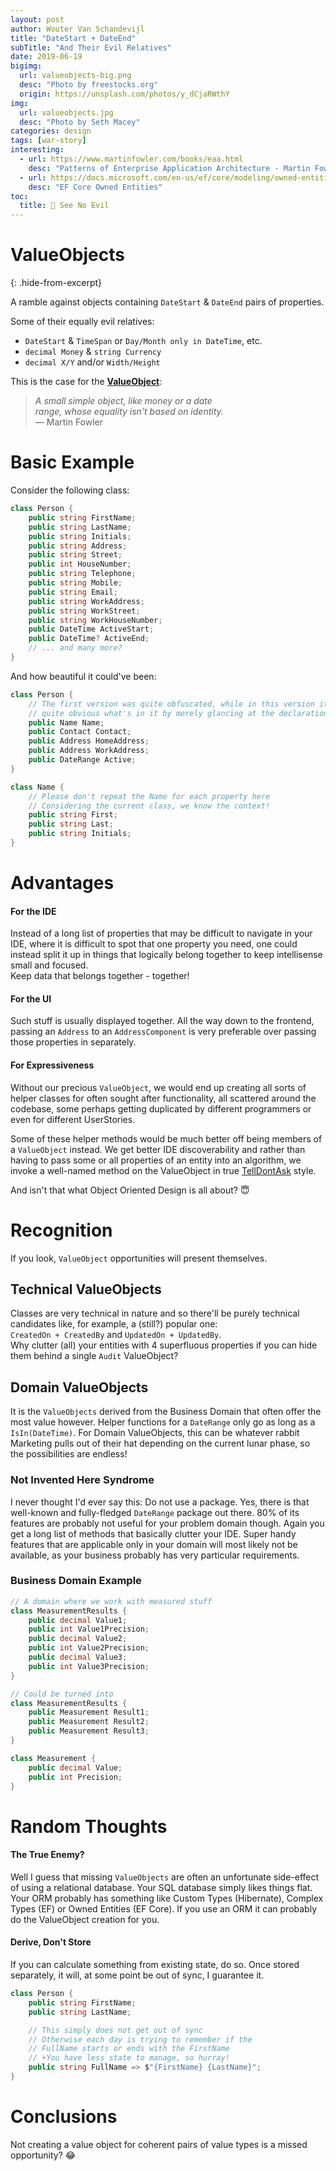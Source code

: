 ```yaml
---
layout: post
author: Wouter Van Schandevijl
title: "DateStart + DateEnd"
subTitle: "And Their Evil Relatives"
date: 2019-06-19
bigimg: 
  url: valueobjects-big.png
  desc: "Photo by freestocks.org"
  origin: https://unsplash.com/photos/y_dCjaRWthY
img:
  url: valueobjects.jpg
  desc: "Photo by Seth Macey"
categories: design
tags: [war-story]
interesting:
  - url: https://www.martinfowler.com/books/eaa.html
    desc: "Patterns of Enterprise Application Architecture - Martin Fowler"
  - url: https://docs.microsoft.com/en-us/ef/core/modeling/owned-entities
    desc: "EF Core Owned Entities"
toc:
  title: 🙈 See No Evil
---
```


# ValueObjects
{: .hide-from-excerpt}

A ramble against objects containing `DateStart` & `DateEnd` pairs of properties.

Some of their equally evil relatives:  
- `DateStart` & `TimeSpan` or `Day/Month only in DateTime`, etc.
- `decimal Money` & `string Currency`
- `decimal X/Y` and/or `Width/Height`


This is the case for the [**ValueObject**](https://martinfowler.com/bliki/ValueObject.html):  

> _A small simple object, like money or a date_  
> _range, whose equality isn't based on identity._  
> — Martin Fowler


<!--more-->

# Basic Example

Consider the following class:
```c#
class Person {
    public string FirstName;
    public string LastName;
    public string Initials;
    public string Address;
    public string Street;
    public int HouseNumber;
    public string Telephone;
    public string Mobile;
    public string Email;
    public string WorkAddress;
    public string WorkStreet;
    public string WorkHouseNumber;
    public DateTime ActiveStart;
    public DateTime? ActiveEnd;
    // ... and many more?
}
```

And how beautiful it could've been:
```c#
class Person {
    // The first version was quite obfuscated, while in this version it's
    // quite obvious what's in it by merely glancing at the declaration.
    public Name Name;
    public Contact Contact;
    public Address HomeAddress;
    public Address WorkAddress;
    public DateRange Active;
}

class Name {
    // Please don't repeat the Name for each property here
    // Considering the current class, we know the context!
    public string First;
    public string Last;
    public string Initials;
}
```

# Advantages

#### For the IDE

Instead of a long list of properties that may be difficult to navigate in your IDE,
where it is difficult to spot that one property you need,
one could instead split it up in things that logically belong together to keep intellisense small and focused.  
Keep data that belongs together - together!


#### For the UI

Such stuff is usually displayed together. All the way down to the frontend, passing
an `Address` to an `AddressComponent` is very preferable over passing those properties
in separately.


#### For Expressiveness

Without our precious `ValueObject`, we would end up creating all sorts of helper classes
for often sought after functionality, all scattered around the codebase, some perhaps
getting duplicated by different programmers or even for different UserStories.

Some of these helper methods would be much better off being members of a `ValueObject`
instead. We get better IDE discoverability and rather than having to pass some or all properties of an entity into an algorithm,
we invoke a well-named method on the ValueObject in true [TellDontAsk](https://martinfowler.com/bliki/TellDontAsk.html) style.

And isn't that what Object Oriented Design is all about? 😇



# Recognition

If you look, `ValueObject` opportunities will present themselves.

## Technical ValueObjects

Classes are very technical in nature and so there'll be purely technical candidates
like, for example, a (still?) popular one:  
`CreatedOn + CreatedBy` and `UpdatedOn + UpdatedBy`.  
Why clutter (all) your entities with 4 superfluous properties if you can hide them behind
a single `Audit` ValueObject?


## Domain ValueObjects

It is the `ValueObjects` derived from the Business Domain that often offer the
most value however. Helper functions for a `DateRange` only go as long as a `IsIn(DateTime)`.
For Domain ValueObjects, this can be whatever rabbit Marketing pulls out of their hat
depending on the current lunar phase, so the possibilities are endless!


### Not Invented Here Syndrome

I never thought I'd ever say this: Do not use a package. Yes, there is that well-known and fully-fledged `DateRange` package out there.
80% of its features are probably not useful for your problem domain though. Again you get a long list of methods that basically
clutter your IDE. Super handy features that are applicable only in your domain will most likely not be available, as your business
probably has very particular requirements.


### Business Domain Example

```c#
// A domain where we work with measured stuff
class MeasurementResults {
    public decimal Value1;
    public int Value1Precision;
    public decimal Value2;
    public int Value2Precision;
    public decimal Value3;
    public int Value3Precision;
}

// Could be turned into
class MeasurementResults {
    public Measurement Result1;
    public Measurement Result2;
    public Measurement Result3;
}

class Measurement {
    public decimal Value;
    public int Precision;
}
```




# Random Thoughts

#### The True Enemy?

Well I guess that missing `ValueObjects` are often an unfortunate side-effect of using a relational database.
Your SQL database simply likes things flat. Your ORM probably has something like Custom Types (Hibernate), 
Complex Types (EF) or Owned Entities (EF Core). If you use an ORM it can probably do the ValueObject creation
for you.


#### Derive, Don't Store

If you can calculate something from existing state, do so.
Once stored separately, it will, at some point be out of sync, I guarantee it.

```c#
class Person {
    public string FirstName;
    public string LastName;

    // This simply does not get out of sync
    // Otherwise each day is trying to remember if the
    // FullName starts or ends with the FirstName
    // +You have less state to manage, so hurray!
    public string FullName => $"{FirstName} {LastName}";
}
```


# Conclusions


Not creating a value object for coherent pairs of value types is a missed opportunity? 😂
